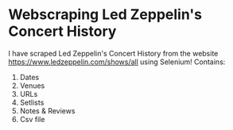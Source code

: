 # Webscraping Led Zeppelin's Concert History
I have scraped Led Zeppelin's Concert History from the website https://www.ledzeppelin.com/shows/all using Selenium!
Contains:
1.  Dates
2.  Venues
3.  URLs
4.  Setlists
5.  Notes & Reviews
4.  Csv file
